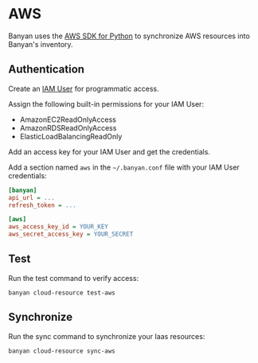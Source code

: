# AWS

Banyan uses the [AWS SDK for Python](https://github.com/boto/boto3) to synchronize AWS resources into Banyan's inventory.


## Authentication

Create an [IAM User](https://docs.aws.amazon.com/IAM/latest/UserGuide/id_users_create.html) for programmatic access.

Assign the following built-in permissions for your IAM User:
- AmazonEC2ReadOnlyAccess
- AmazonRDSReadOnlyAccess
- ElasticLoadBalancingReadOnly

Add an access key for your IAM User and get the credentials.

Add a section named `aws` in the `~/.banyan.conf` file with your IAM User credentials:
```ini
[banyan]
api_url = ...
refresh_token = ...

[aws]
aws_access_key_id = YOUR_KEY
aws_secret_access_key = YOUR_SECRET
```

## Test

Run the test command to verify access:

```
banyan cloud-resource test-aws
```

## Synchronize

Run the sync command to synchronize your Iaas resources:

```bash
banyan cloud-resource sync-aws
```